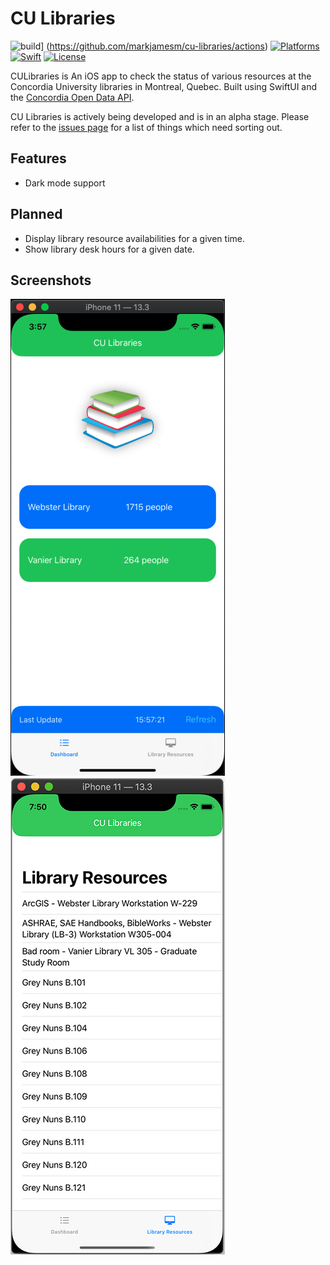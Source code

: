 # CU Libraries

![build](https://github.com/markjamesm/cu-libraries/workflows/build/badge.svg?branch=master)] (https://github.com/markjamesm/cu-libraries/actions) [![Platforms](https://img.shields.io/badge/platforms-iOS-blue.svg)]() [![Swift](https://img.shields.io/badge/Swift-5.1-orange.svg)](https://swift.org) [![License](https://img.shields.io/badge/License-GPL-red.svg)](https://www.gnu.org/licenses/gpl-3.0.en.html)

CULibraries is An iOS app to check the status of various resources at the Concordia University libraries in Montreal, Quebec. Built using SwiftUI and the [Concordia Open Data API](https://github.com/opendataConcordiaU/documentation).

CU Libraries is actively being developed and is in an alpha stage. Please refer to the [issues page](https://github.com/markjamesm/cu-libraries/issues) for a list of things which need sorting out.   

## Features

* Dark mode support 

## Planned

* Display library resource availabilities for a given time.
* Show library desk hours for a given date.

## Screenshots

![CU Libraries iOS app screenshot](culibraries.png)     ![CU Libraries iOS app resources view](culibraries-resource.png)
